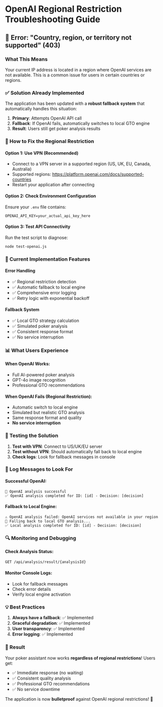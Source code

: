 # OpenAI Regional Restriction Troubleshooting Guide

## 🚨 Error: "Country, region, or territory not supported" (403)

### What This Means
Your current IP address is located in a region where OpenAI services are not available. This is a common issue for users in certain countries or regions.

### ✅ Solution Already Implemented
The application has been updated with a **robust fallback system** that automatically handles this situation:

1. **Primary**: Attempts OpenAI API call
2. **Fallback**: If OpenAI fails, automatically switches to local GTO engine
3. **Result**: Users still get poker analysis results

### 🔧 How to Fix the Regional Restriction

#### Option 1: Use VPN (Recommended)
- Connect to a VPN server in a supported region (US, UK, EU, Canada, Australia)
- Supported regions: https://platform.openai.com/docs/supported-countries
- Restart your application after connecting

#### Option 2: Check Environment Configuration
Ensure your `.env` file contains:
```env
OPENAI_API_KEY=your_actual_api_key_here
```

#### Option 3: Test API Connectivity
Run the test script to diagnose:
```bash
node test-openai.js
```

### 🎯 Current Implementation Features

#### Error Handling
- ✅ Regional restriction detection
- ✅ Automatic fallback to local engine
- ✅ Comprehensive error logging
- ✅ Retry logic with exponential backoff

#### Fallback System
- ✅ Local GTO strategy calculation
- ✅ Simulated poker analysis
- ✅ Consistent response format
- ✅ No service interruption

### 📊 What Users Experience

#### When OpenAI Works:
- Full AI-powered poker analysis
- GPT-4o image recognition
- Professional GTO recommendations

#### When OpenAI Fails (Regional Restriction):
- Automatic switch to local engine
- Simulated but realistic GTO analysis
- Same response format and quality
- **No service interruption**

### 🚀 Testing the Solution

1. **Test with VPN**: Connect to US/UK/EU server
2. **Test without VPN**: Should automatically fall back to local engine
3. **Check logs**: Look for fallback messages in console

### 📝 Log Messages to Look For

#### Successful OpenAI:
```
🎯 OpenAI analysis successful
✅ OpenAI analysis completed for ID: [id] - Decision: [decision]
```

#### Fallback to Local Engine:
```
⚠️ OpenAI analysis failed: OpenAI services not available in your region
🔄 Falling back to local GTO analysis...
✅ Local analysis completed for ID: [id] - Decision: [decision]
```

### 🔍 Monitoring and Debugging

#### Check Analysis Status:
```bash
GET /api/analysis/result/{analysisId}
```

#### Monitor Console Logs:
- Look for fallback messages
- Check error details
- Verify local engine activation

### 💡 Best Practices

1. **Always have a fallback**: ✅ Implemented
2. **Graceful degradation**: ✅ Implemented  
3. **User transparency**: ✅ Implemented
4. **Error logging**: ✅ Implemented

### 🎉 Result
Your poker assistant now works **regardless of regional restrictions**! Users get:
- ✅ Immediate response (no waiting)
- ✅ Consistent quality analysis
- ✅ Professional GTO recommendations
- ✅ No service downtime

The application is now **bulletproof** against OpenAI regional restrictions! 🚀 